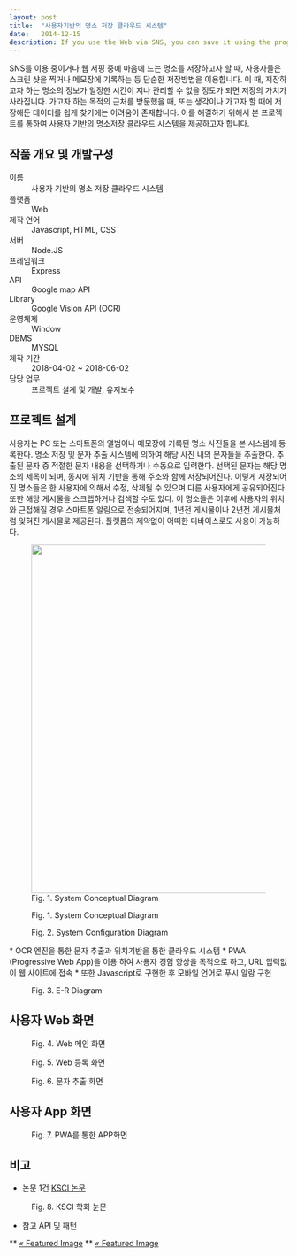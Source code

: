 ```yaml
---
layout: post
title:  "사용자기반의 명소 저장 클라우드 시스템"
date:   2014-12-15
description: If you use the Web via SNS, you can save it using the program. At that time, the amount of storage may be lost until the information is stored in the timetable. Trying to point to a side, or saving ideas can be easily found. To solve this problem, we provide the project and user's storage cloud system.
---
```


<p>
    <span class="dropcap">S</span>NS를 이용 중이거나 웹 서핑 중에 마음에 드는 명소를 저장하고자 할 때, 사용자들은 스크린 샷을 찍거나 메모장에 기록하는 등 단순한 저장방법을 이용합니다. 이 때, 저장하고자 하는 명소의 정보가 일정한 시간이 지나 관리할 수 없을 정도가 되면 저장의 가치가 사라집니다. 가고자 하는 목적의 근처를 방문했을 때, 또는 생각이나 가고자 할 때에 저장해둔 데이터를 쉽게 찾기에는 어려움이 존재합니다. 이를 해결하기 위해서 본 프로젝트를 통하여 사용자 기반의 명소저장 클라우드 시스템을 제공하고자 합니다.</p>



<!--    Aenean lacinia bibendum nulla sed consectetur. Morbi leo risus, porta ac consectetur ac, vestibulum at eros. Cras mattis consectetur purus sit amet fermentum. Nulla vitae elit libero, a pharetra augue. Curabitur blandit tempus porttitor. Donec sed odio dui. Cras mattis consectetur purus sit amet fermentum.-->


<!--Nullam quis risus eget urna mollis ornare vel eu leo. Cras mattis consectetur purus sit amet fermentum. Duis mollis, est non commodo luctus, nisi erat porttitor ligula, eget lacinia odio sem nec elit. Vivamus sagittis lacus vel augue laoreet rutrum faucibus dolor auctor.-->

<!--
## Unordered List
* List Item
* Longer List Item
  * Nested List Item
  * Nested Item
* List Item
-->

<!--
## Ordered List
1. List Item
2. Longer List Item
    1. Nested OL Item
    2. Another Nested Item
3. List Item
-->

## 작품 개요 및 개발구성

<dl>
  <dt>이름</dt>
  <dd>사용자 기반의 명소 저장 클라우드 시스템</dd>
  <dt>플랫폼</dt>
  <dd>Web</dd>
  <dt>제작 언어</dt>
  <dd>Javascript, HTML, CSS</dd>
  <dt>서버</dt>
  <dd>Node.JS</dd>
  <dt>프레임워크</dt>
  <dd>Express</dd>
  <dt>API</dt>
  <dd>Google map API</dd>
  <dt>Library</dt>
  <dd>Google Vision API (OCR)</dd>
  <dt>운영체제</dt>
  <dd>Window</dd>
  <dt>DBMS</dt>
  <dd>MYSQL</dd>
  <dt>제작 기간</dt>
  <dd>2018-04-02 ~ 2018-06-02</dd>
  <dt>담당 업무</dt>
  <dd>프로젝트 설계 및 개발, 유지보수</dd>
</dl>


## 프로젝트 설계

사용자는 PC 또는 스마트폰의 앨범이나 메모장에 기록된 명소 사진들을 본 시스템에 등록한다. 명소 저장 및 문자 추출 시스템에 의하여 해당 사진 내의 문자들을 추출한다. 추출된 문자 중 적절한 문자 내용을 선택하거나 수동으로 입력한다. 선택된 문자는 해당 명소의 제목이 되며, 동시에 위치 기반을 통해 주소와 함께 저장되어진다. 이렇게 저장되어진 명소들은 한 사용자에 의해서 수정, 삭제될 수 있으며 다른 사용자에게 공유되어진다. 또한 해당 게시물을 스크랩하거나 검색할 수도 있다. 이 명소들은 이후에 사용자의 위치와 근접해질 경우 스마트폰 알림으로 전송되어지며, 1년전 게시물이나 2년전 게시물처럼 잊혀진 게시물로 제공된다. 플랫폼의 제약없이 어떠한 디바이스로도 사용이 가능하다.

<figure>
    <img src="/assets/img/conceptual1.PNG" alt="" style="width:630px;">
     <figcaption>Fig. 1. System Conceptual Diagram</figcaption>
</figure>
<figure>
    <img src="/assets/img/conceptual.PNG" alt="" >
     <figcaption>Fig. 1. System Conceptual Diagram</figcaption>
</figure>
<figure>
    <img src="/assets/img/configuration.png" alt="">
     <figcaption>Fig. 2. System Configuration Diagram</figcaption>
</figure>
* OCR 엔진을 통한 문자 추출과 위치기반을 통한 클라우드 시스템
* PWA (Progressive Web App)을 이용 하여 사용자 경험 향상을 목적으로 하고, URL 입력없이 웹 사이트에 접속
* 또한 Javascript로 구현한 후 모바일 언어로 푸시 알람 구현
<figure>
    <img src="/assets/img/erdiagram.png" alt="">
     <figcaption>Fig. 3. E-R Diagram</figcaption>
</figure>


## 사용자 Web 화면


<figure>
    <img src="/assets/img/web1.png" alt="">
     <figcaption>Fig. 4. Web 메인 화면</figcaption>
</figure>
<figure>
    <img src="/assets/img/web2.png" alt="">
     <figcaption>Fig. 5. Web 등록 화면</figcaption>
</figure>


<figure>
    <img src="/assets/img/web3.png" alt="">
     <figcaption>Fig. 6. 문자 추출 화면 </figcaption>
</figure>


## 사용자 App 화면


<figure>
    <img src="/assets/img/app.png" alt="">
     <figcaption>Fig. 7. PWA를 통한 APP화면</figcaption>
</figure>


## 비고

* 논문 1건 <a href="/assets/img/ksci.pdf">KSCI 논문</a>

<figure>
    <img src="/assets/img/non.png" alt="">
     <figcaption>Fig. 8. KSCI 학회 눈문</figcaption>
</figure>

* 참고 API 및 패턴

** <a href="/blog/featured-image/"><span>«&nbsp;Featured Image</span></a>
** <a href="/blog/code-snippet/"><span>«&nbsp;Featured Image</span></a>
